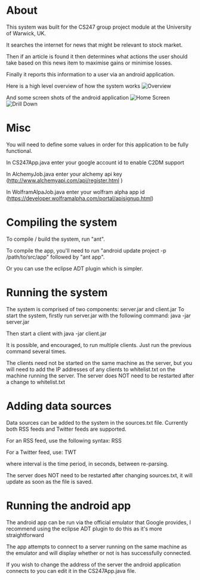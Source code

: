 About
=====

This system was built for the CS247 group project module at the University of Warwick, UK.

It searches the internet for news that might be relevant to stock market.

Then if an article is found it then determines what actions the user should take based on this news item to maximise gains or minimise losses. 

Finally it reports this information to a user via an android application.

Here is a high level overview of how the system works
![Overview](https://)

And some screen shots of the android application
![Home Screen](https://)
![Drill Down](https://)

Misc
====
You will need to define some values in order for this application to be fully functional.

In CS247App.java enter your google account id to enable C2DM support

In AlchemyJob.java enter your alchemy api key (http://www.alchemyapi.com/api/register.html )

In WolframAlpaJob.java enter your wolfram alpha app id (https://developer.wolframalpha.com/portal/apisignup.html)



Compiling the system
====================

To compile / build the system, run "ant".

To compile the app, you'll need to run 
"android update project -p /path/to/src/app"
followed by "ant app".

Or you can use the eclipse ADT plugin which is simpler.


Running the system
==================

The system is comprised of two components: server.jar and client.jar
To start the system, firstly run server.jar with the following command:
	java -jar server.jar

Then start a client with
	java -jar client.jar

It is possible, and encouraged, to run multiple clients. Just run the previous
command several times.

The clients need not be started on the same machine as the server, but you will
need to add the IP addresses of any clients to whitelist.txt on the machine
running the server. The server does NOT need to be restarted after a change to
whitelist.txt


Adding data sources
===================

Data sources can be added to the system in the sources.txt file.
Currently both RSS feeds and Twitter feeds are supported.

For an RSS feed, use the following syntax:
RSS <interval> <url>

For a Twitter feed, use:
TWT <interval> <twitter username>

where interval is the time period, in seconds, between re-parsing.

The server does NOT need to be restarted after changing sources.txt, it will
update as soon as the file is saved.


Running the android app
=======================

The android app can be run via the official emulator that Google provides,
I recommend using the eclipse ADT plugin to do this as it's more straightforward

The app attempts to connect to a server running on the same machine as the
emulator and will display whether or not is has successfully connected.

If you wish to change the address of the server the android application connects to you can edit it in the CS247App.java file.

